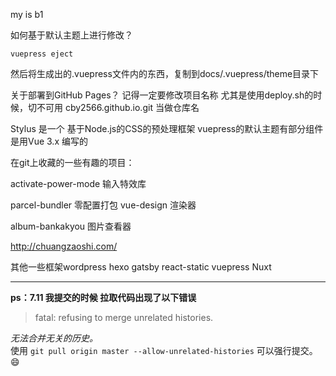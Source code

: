 my is b1

如何基于默认主题上进行修改？
```
vuepress eject
```
然后将生成出的.vuepress文件内的东西，复制到docs/.vuepress/theme目录下

关于部署到GitHub Pages？
 记得一定要修改项目名称
 尤其是使用deploy.sh的时候，切不可用 cby2566.github.io.git 当做仓库名

Stylus 是一个 基于Node.js的CSS的预处理框架
vuepress的默认主题有部分组件是用Vue 3.x 编写的



在git上收藏的一些有趣的项目：

activate-power-mode 输入特效库

parcel-bundler 零配置打包
vue-design 渲染器

album-bankakyou 图片查看器


http://chuangzaoshi.com/

其他一些框架wordpress hexo gatsby react-static vuepress Nuxt

***
**ps：7.11 我提交的时候 拉取代码出现了以下错误**
>fatal: refusing to merge unrelated histories.

*无法合并无关的历史。*  
使用
```git pull origin master --allow-unrelated-histories```
可以强行提交。:smile: